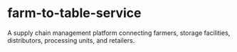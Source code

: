 # farm-to-table-service
A supply chain management platform connecting farmers, storage facilities, distributors, processing units, and retailers.
